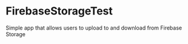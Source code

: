 # FirebaseStorageTest

Simple app that allows users to upload to and download from Firebase Storage
